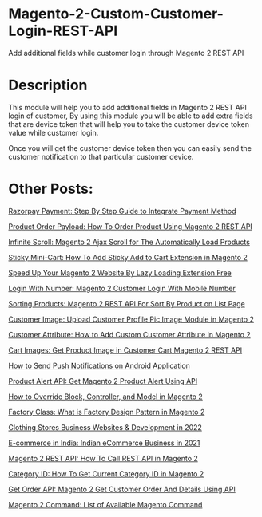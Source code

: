 # Magento-2-Custom-Customer-Login-REST-API
Add additional fields while customer login through Magento 2 REST API

# Description
This module will help you to add additional fields in Magento 2 REST API login of customer, By using this module you will be able to add extra fields that are device token that will help you to take the customer device token value while customer login.

Once you will get the customer device token then you can easily send the customer notification to that particular customer device.



# Other Posts:
[Razorpay Payment: Step By Step Guide to Integrate Payment Method](http://www.wishusucess.com/step-by-step-guide-to-integrate-razorpay-payment-method/)

[Product Order Payload: How To Order Product Using Magento 2 REST API](http://www.wishusucess.com/magento-2-rest-api-for-product-order/)

[Infinite Scroll: Magento 2 Ajax Scroll for The Automatically Load Products](http://www.wishusucess.com/magento-2-infinite-scroll-for-the-automatically-load-products/)

[Sticky Mini-Cart: How To Add Sticky Add to Cart Extension in Magento 2](http://www.wishusucess.com/add-sticky-mini-cart-extension-in-magento-2/)

[Speed Up Your Magento 2 Website By Lazy Loading Extension Free](http://www.wishusucess.com/speed-up-your-magento-2-website-by-lazy-loading/)

[Login With Number: Magento 2 Customer Login With Mobile Number](http://www.wishusucess.com/magento-2-customer-login-with-number/)

[Sorting Products: Magento 2 REST API For Sort By Product on List Page](http://www.wishusucess.com/how-to-sorting-products-using-magento2-rest-api/)

[Customer Image: Upload Customer Profile Pic Image Module in Magento 2](http://www.wishusucess.com/upload-customer-image-for-profile-pic-in-magento-2/)

[Customer Attribute: How to Add Custom Customer Attribute in Magento 2](http://www.wishusucess.com/how-to-create-custom-customer-attribute-in-magento-2/)

[Cart Images: Get Product Image in Customer Cart Magento 2 REST API](http://www.wishusucess.com/get-magento-2-customer-cart-images/)

[How to Send Push Notifications on Android Application](http://www.wishusucess.com/how-to-send-push-notifications-on-android-application/)

[Product Alert API: Get Magento 2 Product Alert Using API](http://www.wishusucess.com/magento-2-product-alert-api/)

[How to Override Block, Controller, and Model in Magento 2](http://www.wishusucess.com/how-to-override-block/)

[Factory Class: What is Factory Design Pattern in Magento 2](http://www.wishusucess.com/what-is-factory-class-in-magento-2/)

[Clothing Stores Business Websites & Development in 2022](http://www.wishusucess.com/clothing-stores-business-websites/)

[E-commerce in India: Indian eCommerce Business in 2021](http://www.wishusucess.com/e-commerce-in-india/)

[Magento 2 REST API: How To Call REST API in Magento 2](http://www.wishusucess.com/how-to-call-magento-2-rest-api/)

[Category ID: How To Get Current Category ID in Magento 2](http://www.wishusucess.com/how-to-get-current-category-id-in-magento-2/)

[Get Order API: Magento 2 Get Customer Order And Details Using API](http://www.wishusucess.com/magento-2-get-customer-orders-api/)

[Magento 2 Command: List of Available Magento Command](http://www.wishusucess.com/list-of-magento-2-command/)

